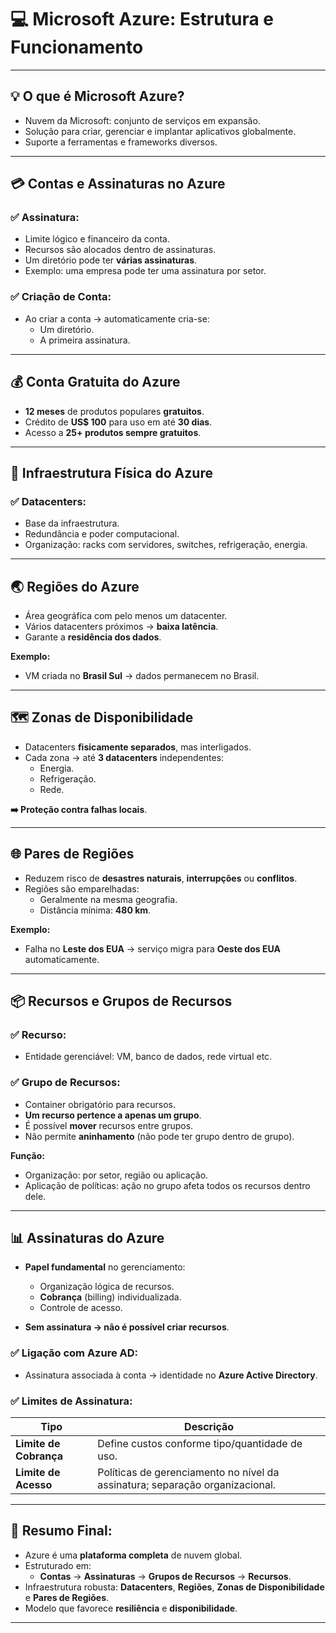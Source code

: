 # &#x1F4BB; Microsoft Azure: Estrutura e Funcionamento

---

## &#x1F4A1; **O que é Microsoft Azure?**

- Nuvem da Microsoft: conjunto de serviços em expansão.
- Solução para criar, gerenciar e implantar aplicativos globalmente.
- Suporte a ferramentas e frameworks diversos.

---

## &#x1F4B3; **Contas e Assinaturas no Azure**

### ✅ **Assinatura**:
- Limite lógico e financeiro da conta.
- Recursos são alocados dentro de assinaturas.
- Um diretório pode ter **várias assinaturas**.
- Exemplo: uma empresa pode ter uma assinatura por setor.

### ✅ **Criação de Conta**:
- Ao criar a conta → automaticamente cria-se:
  - Um diretório.
  - A primeira assinatura.

---

## &#x1F4B0; **Conta Gratuita do Azure**

- **12 meses** de produtos populares **gratuitos**.
- Crédito de **US$ 100** para uso em até **30 dias**.
- Acesso a **25+ produtos sempre gratuitos**.

---

## &#x1F4C0; **Infraestrutura Física do Azure**

### ✅ **Datacenters**:
- Base da infraestrutura.
- Redundância e poder computacional.
- Organização: racks com servidores, switches, refrigeração, energia.

---

## &#x1F30F; **Regiões do Azure**

- Área geográfica com pelo menos um datacenter.
- Vários datacenters próximos → **baixa latência**.
- Garante a **residência dos dados**.
  
**Exemplo:**  
- VM criada no **Brasil Sul** → dados permanecem no Brasil.

---

## &#x1F5FA; **Zonas de Disponibilidade**

- Datacenters **fisicamente separados**, mas interligados.
- Cada zona → até **3 datacenters** independentes:
  - Energia.
  - Refrigeração.
  - Rede.
  
**➡️ Proteção contra falhas locais**.

---

## &#x1F310; **Pares de Regiões**

- Reduzem risco de **desastres naturais**, **interrupções** ou **conflitos**.
- Regiões são emparelhadas:
  - Geralmente na mesma geografia.
  - Distância mínima: **480 km**.

**Exemplo:**  
- Falha no **Leste dos EUA** → serviço migra para **Oeste dos EUA** automaticamente.

---

## &#x1F4E6; **Recursos e Grupos de Recursos**

### ✅ **Recurso**:
- Entidade gerenciável: VM, banco de dados, rede virtual etc.

### ✅ **Grupo de Recursos**:
- Container obrigatório para recursos.
- **Um recurso pertence a apenas um grupo**.
- É possível **mover** recursos entre grupos.
- Não permite **aninhamento** (não pode ter grupo dentro de grupo).

**Função:**  
- Organização: por setor, região ou aplicação.
- Aplicação de políticas: ação no grupo afeta todos os recursos dentro dele.

---

## &#x1F4CA; **Assinaturas do Azure**

- **Papel fundamental** no gerenciamento:
  - Organização lógica de recursos.
  - **Cobrança** (billing) individualizada.
  - Controle de acesso.

- **Sem assinatura → não é possível criar recursos**.

### ✅ **Ligação com Azure AD**:
- Assinatura associada à conta → identidade no **Azure Active Directory**.

### ✅ **Limites de Assinatura**:

| **Tipo**                  | **Descrição**                                                                 |
|--------------------------|-------------------------------------------------------------------------------|
| **Limite de Cobrança**    | Define custos conforme tipo/quantidade de uso.                                |
| **Limite de Acesso**      | Políticas de gerenciamento no nível da assinatura; separação organizacional.  |

---

## &#x1F680; **Resumo Final:**

- Azure é uma **plataforma completa** de nuvem global.
- Estruturado em:
  - **Contas** → **Assinaturas** → **Grupos de Recursos** → **Recursos**.
- Infraestrutura robusta: **Datacenters**, **Regiões**, **Zonas de Disponibilidade** e **Pares de Regiões**.
- Modelo que favorece **resiliência** e **disponibilidade**.

---
